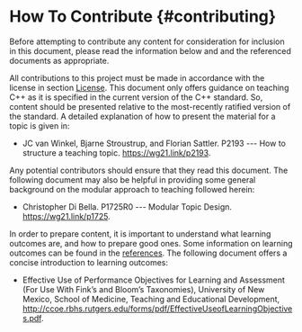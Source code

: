 # How To Contribute {#contributing}

Before attempting to contribute any content for consideration for
inclusion in this document, please read the information below and
and the referenced documents as appropriate.

All contributions to this project must be made in accordance with the
license in section [License](#license).
This document only offers guidance on teaching C++ as it is specified
in the current version of the C++ standard.
So, content should be presented relative to the most-recently
ratified version of the standard.
A detailed explanation of how to present the material for a topic is given in:

- JC van Winkel, Bjarne Stroustrup, and Florian Sattler.
  P2193 ---
  How to structure a teaching topic.
  <https://wg21.link/p2193>.

Any potential contributors should ensure that they read this document.
The following document may also be helpful in providing some general
background on the modular approach to teaching followed herein:

- Christopher Di Bella.
  P1725R0 ---
  Modular Topic Design.
  <https://wg21.link/p1725>.

In order to prepare content, it is important to understand what learning
outcomes are, and how to prepare good ones.
Some information on learning outcomes can be found in the
[references](#references).
The following document offers a concise introduction to learning outcomes:

- Effective Use of Performance Objectives for Learning and Assessment
  (For Use With Fink’s and Bloom’s Taxonomies),
  University of New Mexico, School of Medicine, Teaching and Educational Development,
  <http://ccoe.rbhs.rutgers.edu/forms/pdf/EffectiveUseofLearningObjectives.pdf>.
